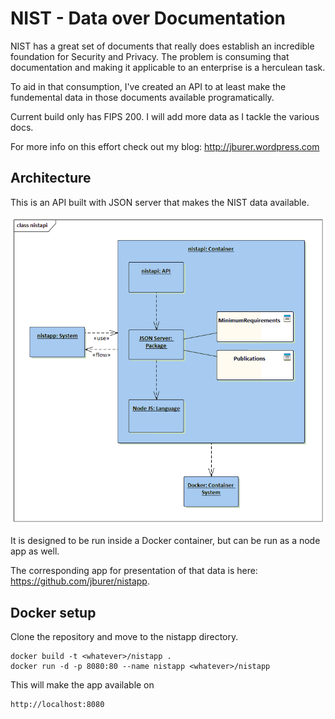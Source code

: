 # NIST - Data over Documentation

NIST has a great set of documents that really does establish an incredible foundation
for Security and Privacy. The problem is consuming that documentation and making it
applicable to an enterprise is a herculean task.

To aid in that consumption, I've created an API to at least
make the fundemental data in those documents available programatically.

Current build only has FIPS 200. I will add more data as I tackle the various docs.

For more info on this effort check out my blog: <a href="http://jburer.wordpress.com" target="_blank">http://jburer.wordpress.com</a>

## Architecture

This is an API built with JSON server that makes the NIST data available.

<img src="./images/nistapi.gif" alt="nistapi">

It is designed to be run inside a Docker container, but can be run as a node app as well.

The corresponding app for presentation of that data is here: <a href="https://github.com/jburer/nistapp" target="_blank">https://github.com/jburer/nistapp</a>.

## Docker setup

Clone the repository and move to the nistapp directory.

```
docker build -t <whatever>/nistapp .
docker run -d -p 8080:80 --name nistapp <whatever>/nistapp
```

This will make the app available on

```
http://localhost:8080
```
